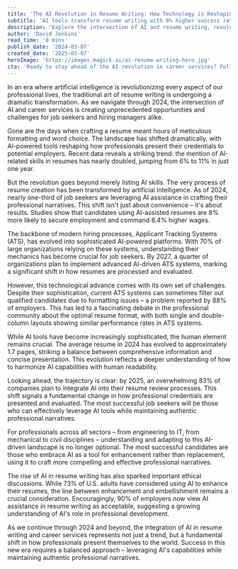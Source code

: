 ```yaml
---
title: 'The AI Revolution in Resume Writing: How Technology is Reshaping Career Services'
subtitle: 'AI tools transform resume writing with 8% higher success rates for job seekers'
description: 'Explore the intersection of AI and resume writing, revolutionizing how job seekers present themselves. With AI-assisted resumes showing 8% higher success rates and commanding better wages, the technology is reshaping career services while maintaining the crucial human element in professional storytelling.'
author: 'David Jenkins'
read_time: '8 mins'
publish_date: '2024-03-07'
created_date: '2025-03-07'
heroImage: 'https://images.magick.ai/ai-resume-writing-hero.jpg'
cta: 'Ready to stay ahead of the AI revolution in career services? Follow us on LinkedIn for the latest insights and strategies on leveraging technology in your professional journey.'
---
```


In an era where artificial intelligence is revolutionizing every aspect of our professional lives, the traditional art of resume writing is undergoing a dramatic transformation. As we navigate through 2024, the intersection of AI and career services is creating unprecedented opportunities and challenges for job seekers and hiring managers alike.

Gone are the days when crafting a resume meant hours of meticulous formatting and word choice. The landscape has shifted dramatically, with AI-powered tools reshaping how professionals present their credentials to potential employers. Recent data reveals a striking trend: the mention of AI-related skills in resumes has nearly doubled, jumping from 6% to 11% in just one year.

But the revolution goes beyond merely listing AI skills. The very process of resume creation has been transformed by artificial intelligence. As of 2024, nearly one-third of job seekers are leveraging AI assistance in crafting their professional narratives. This shift isn't just about convenience – it's about results. Studies show that candidates using AI-assisted resumes are 8% more likely to secure employment and command 8.4% higher wages.

The backbone of modern hiring processes, Applicant Tracking Systems (ATS), has evolved into sophisticated AI-powered platforms. With 70% of large organizations relying on these systems, understanding their mechanics has become crucial for job seekers. By 2027, a quarter of organizations plan to implement advanced AI-driven ATS systems, marking a significant shift in how resumes are processed and evaluated.

However, this technological advance comes with its own set of challenges. Despite their sophistication, current ATS systems can sometimes filter out qualified candidates due to formatting issues – a problem reported by 88% of employers. This has led to a fascinating debate in the professional community about the optimal resume format, with both single and double-column layouts showing similar performance rates in ATS systems.

While AI tools have become increasingly sophisticated, the human element remains crucial. The average resume in 2024 has evolved to approximately 1.7 pages, striking a balance between comprehensive information and concise presentation. This evolution reflects a deeper understanding of how to harmonize AI capabilities with human readability.

Looking ahead, the trajectory is clear: by 2025, an overwhelming 83% of companies plan to integrate AI into their resume review processes. This shift signals a fundamental change in how professional credentials are presented and evaluated. The most successful job seekers will be those who can effectively leverage AI tools while maintaining authentic professional narratives.

For professionals across all sectors – from engineering to IT, from mechanical to civil disciplines – understanding and adapting to this AI-driven landscape is no longer optional. The most successful candidates are those who embrace AI as a tool for enhancement rather than replacement, using it to craft more compelling and effective professional narratives.

The rise of AI in resume writing has also sparked important ethical discussions. While 73% of U.S. adults have considered using AI to enhance their resumes, the line between enhancement and embellishment remains a crucial consideration. Encouragingly, 90% of employers now view AI assistance in resume writing as acceptable, suggesting a growing understanding of AI's role in professional development.

As we continue through 2024 and beyond, the integration of AI in resume writing and career services represents not just a trend, but a fundamental shift in how professionals present themselves to the world. Success in this new era requires a balanced approach – leveraging AI's capabilities while maintaining authentic professional narratives.